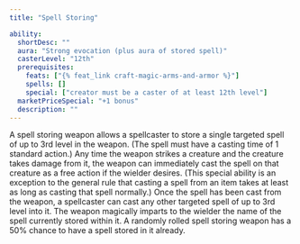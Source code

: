 ```yaml
---
title: "Spell Storing"

ability:
  shortDesc: ""
  aura: "Strong evocation (plus aura of stored spell)"
  casterLevel: "12th"
  prerequisites:
    feats: ["{% feat_link craft-magic-arms-and-armor %}"]
    spells: []
    special: ["creator must be a caster of at least 12th level"]
  marketPriceSpecial: "+1 bonus"
  description: ""
---
```

A spell storing weapon allows a spellcaster to store a single targeted spell of up to 3rd level in the weapon. (The spell must have a casting time of 1 standard action.) Any time the weapon strikes a creature and the creature takes damage from it, the weapon can immediately cast the spell on that creature as a free action if the wielder desires. (This special ability is an exception to the general rule that casting a spell from an item takes at least as long as casting that spell normally.) Once the spell has been cast from the weapon, a spellcaster can cast any other targeted spell of up to 3rd level into it. The weapon magically imparts to the wielder the name of the spell currently stored within it. A randomly rolled spell storing weapon has a 50% chance to have a spell stored in it already.


